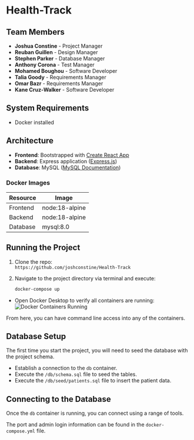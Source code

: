 # Health-Track

## Team Members

- **Joshua Constine** - Project Manager
- **Reuban Guillen** - Design Manager
- **Stephen Parker** - Database Manager
- **Anthony Corona** - Test Manager
- **Mohamed Boughou** - Software Developer
- **Talia Goody** - Requirements Manager
- **Omar Bazr** - Requirements Manager
- **Kane Cruz-Walker** - Software Developer

## System Requirements

- Docker installed

## Architecture

- **Frontend**: Bootstrapped with [Create React App](https://react.dev/)
- **Backend**: Express application ([Express.js](https://expressjs.com/))
- **Database**: MySQL ([MySQL Documentation](https://dev.mysql.com/doc/))

### Docker Images

| Resource   | Image             |
|------------|-------------------|
| Frontend   | node:18-alpine     |
| Backend    | node:18-alpine     |
| Database   | mysql:8.0          |

## Running the Project

1. Clone the repo:  
   `https://github.com/joshconstine/Health-Track`

2. Navigate to the project directory via terminal and execute:
   ```bash
   docker-compose up
- Open Docker Desktop to verify all containers are running:
![Docker Containers Running](<Screenshot 2024-09-06 at 14.54.04.png>)

From here, you can have command line access into any of the containers.

## Database Setup
The first time you start the project, you will need to seed the database with the project schema.

- Establish a connection to the `db` container.
- Execute the `/db/schema.sql` file to seed the tables.
- Execute the `/db/seed/patients.sql` file to insert the patient data.

## Connecting to the Database
Once the `db` container is running, you can connect using a range of tools.

The port and admin login information can be found in the `docker-compose.yml` file.
